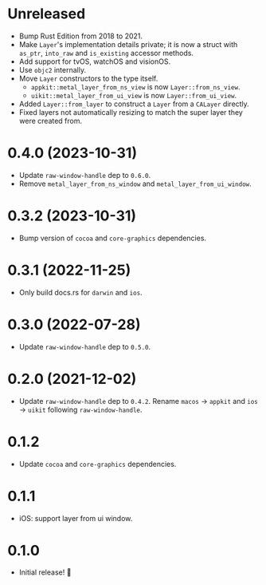 # Unreleased
- Bump Rust Edition from 2018 to 2021.
- Make `Layer`'s implementation details private; it is now a struct with `as_ptr`, `into_raw` and `is_existing` accessor methods.
- Add support for tvOS, watchOS and visionOS.
- Use `objc2` internally.
- Move `Layer` constructors to the type itself.
  - `appkit::metal_layer_from_ns_view` is now `Layer::from_ns_view`.
  - `uikit::metal_layer_from_ui_view` is now `Layer::from_ui_view`.
- Added `Layer::from_layer` to construct a `Layer` from a `CALayer` directly.
- Fixed layers not automatically resizing to match the super layer they were created from.

# 0.4.0 (2023-10-31)
- Update `raw-window-handle` dep to `0.6.0`.
- Remove `metal_layer_from_ns_window` and `metal_layer_from_ui_window`.

# 0.3.2 (2023-10-31)
- Bump version of `cocoa` and `core-graphics` dependencies.

# 0.3.1 (2022-11-25)
- Only build docs.rs for `darwin` and `ios`.

# 0.3.0 (2022-07-28)
- Update `raw-window-handle` dep to `0.5.0`.

# 0.2.0 (2021-12-02)
- Update `raw-window-handle` dep to `0.4.2`. Rename `macos` -> `appkit` and `ios` -> `uikit` following `raw-window-handle`.

# 0.1.2
- Update `cocoa` and `core-graphics` dependencies.

# 0.1.1
- iOS: support layer from ui window.

# 0.1.0
- Initial release! 🎉
